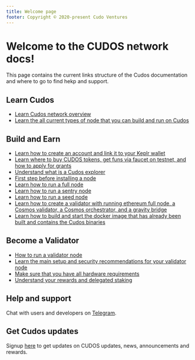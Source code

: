 ```yaml
---
title: Welcome page
footer: Copyright © 2020-present Cudo Ventures
---
```


# Welcome to the CUDOS network docs!

This page contains the current links structure of the Cudos documentation and where to go to find hekp and support.

## Learn Cudos

* [Learn Cudos network overview](/docs/learn-cudos/layers-and-networks/cudos-network-overview.md)
* [Learn the all current types of node that you can build and run on Cudos](/docs/learn-cudos/overview/types-of-nodes.md)

## Build and Earn

* [Learn how to create an account and link it to your Keplr wallet](/docs/build-and-earn/getting-started/creating-a-keplr-wallet.md)
* [Learn where to buy CUDOS tokens, get funs via faucet on testnet, and how to apply for grants](/docs/build-and-earn/getting-started/funding-your-wallet.md)
* [Understand what is a Cudos explorer](/docs/build-and-earn/getting-started/cudos-explorer.md)
* [First step before installing a node](/docs/build-and-earn/testnet-guides/prerequisites.md)
* [Learn how to run a full node](/docs/build-and-earn/testnet-guides/run-full-node.md)
* [Learn how to run a sentry node](/docs/build-and-earn/testnet-guides/run-sentry-node.md)
* [Learn how to run a seed node](/docs/build-and-earn/testnet-guides/run-seed-node.md)
* [Learn how to create a validator with running ethereum full node, a Cosmos validator, a Cosmos orchestrator, and a gravity bridge](/docs/build-and-earn/testnet-guides/create-validator.md)
* [Learn how to build and start the docker image that has already been built and contains the Cudos binaries](/docs/build-and-earn/testnet-guides/start-binaries.md)

## Become a Validator

* [How to run a validator node](/docs/become-a-validator/run-validator-node.md)
* [Learn the main setup and security recommendations for your validator node](/docs/become-a-validator/security-recommendation.md)
* [Make sure that you have all hardware requirements](/docs/become-a-validator/hardware-requirements.md)
* [Understand your rewards and delegated staking](/docs/become-a-validator/delegated-staking-and-rewards.md)

## Help and support

Chat with users and developers on [Telegram](https://t.me/cudostelegram).

## Get Cudos updates

Signup [here](https://www.cudos.org/#contact-us) to get updates on CUDOS updates, news, announcements and rewards.
